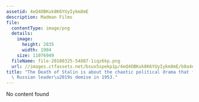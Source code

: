 ```yaml
---
assetid: 4eQ4OBKuk8K6YUyIykm8mE
description: Madman Films
file:
  contentType: image/png
  details:
    image:
      height: 2835
      width: 1984
    size: 11076949
  fileName: file-20180325-54887-1iqz6kp.png
  url: //images.ctfassets.net/bsux5spekp1p/4eQ4OBKuk8K6YUyIykm8mE/b0a4e963f2fdff3c7ebf4b07196d819c/file-20180325-54887-1iqz6kp.png
title: "The Death of Stalin is about the chaotic political drama that followed the\
  \ Russian leader\u2019s demise in 1953."
---
```

No content found
